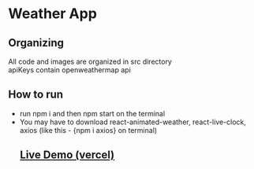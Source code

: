 <h1>Weather App</h1>
<h2>Organizing</h2>
<p>All code and images are organized in src directory<br>apiKeys contain openweathermap api<br></p>
<h2>How to run</h2>
<ul>
<li>run npm i and then npm start on the terminal</li>
<li>You may have to download react-animated-weather, react-live-clock, axios (like this - {npm i axios} on terminal)</li>
<h2><a href="https://weather-app-gamma-flax-87.vercel.app/">Live Demo (vercel)</a></h2>
</ul>
